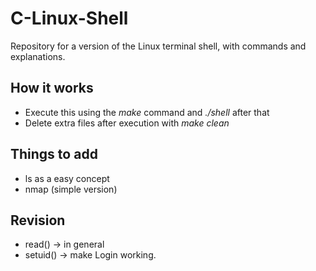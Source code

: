 # C-Linux-Shell
Repository for a version of the Linux terminal shell, with commands and explanations. 

## How it works

- Execute this using the *make* command and *./shell* after that
- Delete extra files after execution with *make clean*

## Things to add

- ls as a easy concept
- nmap (simple version)

## Revision

- read() -> in general
- setuid() -> make Login working.